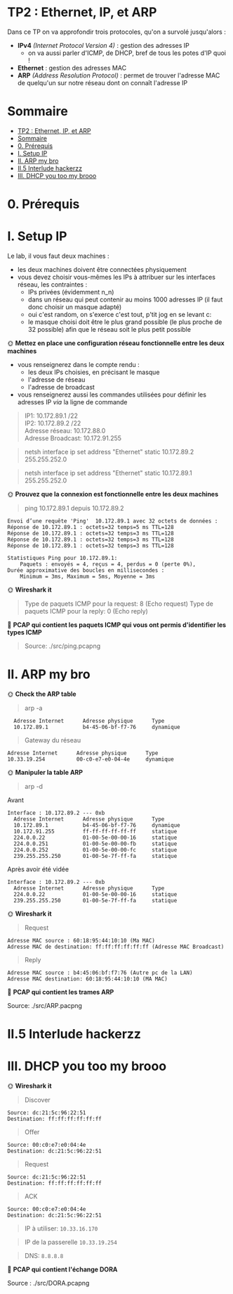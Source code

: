 # TP2 : Ethernet, IP, et ARP

Dans ce TP on va approfondir trois protocoles, qu'on a survolé jusqu'alors :

- **IPv4** *(Internet Protocol Version 4)* : gestion des adresses IP
  - on va aussi parler d'ICMP, de DHCP, bref de tous les potes d'IP quoi !
- **Ethernet** : gestion des adresses MAC
- **ARP** *(Address Resolution Protocol)* : permet de trouver l'adresse MAC de quelqu'un sur notre réseau dont on connaît l'adresse IP


# Sommaire

- [TP2 : Ethernet, IP, et ARP](#tp2--ethernet-ip-et-arp)
- [Sommaire](#sommaire)
- [0. Prérequis](#0-prérequis)
- [I. Setup IP](#i-setup-ip)
- [II. ARP my bro](#ii-arp-my-bro)
- [II.5 Interlude hackerzz](#ii5-interlude-hackerzz)
- [III. DHCP you too my brooo](#iii-dhcp-you-too-my-brooo)

# 0. Prérequis

# I. Setup IP

Le lab, il vous faut deux machines : 

- les deux machines doivent être connectées physiquement
- vous devez choisir vous-mêmes les IPs à attribuer sur les interfaces réseau, les contraintes :
  - IPs privées (évidemment n_n)
  - dans un réseau qui peut contenir au moins 1000 adresses IP (il faut donc choisir un masque adapté)
  - oui c'est random, on s'exerce c'est tout, p'tit jog en se levant c:
  - le masque choisi doit être le plus grand possible (le plus proche de 32 possible) afin que le réseau soit le plus petit possible

🌞 **Mettez en place une configuration réseau fonctionnelle entre les deux machines**

- vous renseignerez dans le compte rendu :
  - les deux IPs choisies, en précisant le masque
  - l'adresse de réseau
  - l'adresse de broadcast
- vous renseignerez aussi les commandes utilisées pour définir les adresses IP *via* la ligne de commande

>IP1: 10.172.89.1 /22 <br>
>IP2: 10.172.89.2 /22 <br>
>Adresse réseau: 10.172.88.0 <br>
>Adresse Broadcast: 10.172.91.255

>netsh interface ip set address "Ethernet" static 10.172.89.2 255.255.252.0 

>netsh interface ip set address "Ethernet" static 10.172.89.1 255.255.252.0 


🌞 **Prouvez que la connexion est fonctionnelle entre les deux machines**

> ping 10.172.89.1 depuis 10.172.89.2

```
Envoi d’une requête 'Ping'  10.172.89.1 avec 32 octets de données :
Réponse de 10.172.89.1 : octets=32 temps=5 ms TTL=128
Réponse de 10.172.89.1 : octets=32 temps=3 ms TTL=128
Réponse de 10.172.89.1 : octets=32 temps=3 ms TTL=128
Réponse de 10.172.89.1 : octets=32 temps=3 ms TTL=128

Statistiques Ping pour 10.172.89.1:
    Paquets : envoyés = 4, reçus = 4, perdus = 0 (perte 0%),
Durée approximative des boucles en millisecondes :
    Minimum = 3ms, Maximum = 5ms, Moyenne = 3ms
```

🌞 **Wireshark it**

>Type de paquets ICMP pour la request: 8 (Echo request)
>Type de paquets ICMP pour la reply: 0 (Echo reply)

🦈 **PCAP qui contient les paquets ICMP qui vous ont permis d'identifier les types ICMP**

>Source: ./src/ping.pcapng

# II. ARP my bro

🌞 **Check the ARP table**

>arp -a

```
  Adresse Internet      Adresse physique      Type
  10.172.89.1           b4-45-06-bf-f7-76     dynamique
```

>Gateway du réseau

```
Adresse Internet      Adresse physique      Type
10.33.19.254          00-c0-e7-e0-04-4e     dynamique
```

🌞 **Manipuler la table ARP**

>arp -d

Avant 

```
Interface : 10.172.89.2 --- 0xb
  Adresse Internet      Adresse physique      Type
  10.172.89.1           b4-45-06-bf-f7-76     dynamique
  10.172.91.255         ff-ff-ff-ff-ff-ff     statique
  224.0.0.22            01-00-5e-00-00-16     statique
  224.0.0.251           01-00-5e-00-00-fb     statique
  224.0.0.252           01-00-5e-00-00-fc     statique
  239.255.255.250       01-00-5e-7f-ff-fa     statique
```

Après avoir été vidée

```
Interface : 10.172.89.2 --- 0xb
  Adresse Internet      Adresse physique      Type
  224.0.0.22            01-00-5e-00-00-16     statique
  239.255.255.250       01-00-5e-7f-ff-fa     statique
```


🌞 **Wireshark it**

>Request 

```
Adresse MAC source : 60:18:95:44:10:10 (Ma MAC)
Adresse MAC de destination: ff:ff:ff:ff:ff:ff (Adresse MAC Broadcast)
```

>Reply
```
Adresse MAC source : b4:45:06:bf:f7:76 (Autre pc de la LAN)
Adresse MAC destination: 60:18:95:44:10:10 (MA MAC)
```

🦈 **PCAP qui contient les trames ARP**

Source: ./src/ARP.pacpng

# II.5 Interlude hackerzz


# III. DHCP you too my brooo

🌞 **Wireshark it**

>Discover
```
Source: dc:21:5c:96:22:51
Destination: ff:ff:ff:ff:ff:ff
```

>Offer
```
Source: 00:c0:e7:e0:04:4e
Destination: dc:21:5c:96:22:51
```

>Request
```
Source: dc:21:5c:96:22:51
Destination: ff:ff:ff:ff:ff:ff
```

>ACK
```
Source: 00:c0:e7:e0:04:4e
Destination: dc:21:5c:96:22:51
```

>IP à utiliser:
```10.33.16.170```

>IP de la passerelle
```10.33.19.254```

>DNS:
```8.8.8.8```


🦈 **PCAP qui contient l'échange DORA**

Source : ./src/DORA.pcapng
